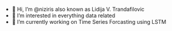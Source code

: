 - 👋 Hi, I’m @niziris also known as Lidija V. Trandafilovic 
- 👀 I’m interested in everything data related
- 🌱 I’m currently working on Time Series Forcasting using LSTM 



<!---
niziris/niziris is a ✨ special ✨ repository because its `README.md` (this file) appears on your GitHub profile.
You can click the Preview link to take a look at your changes.
--->
